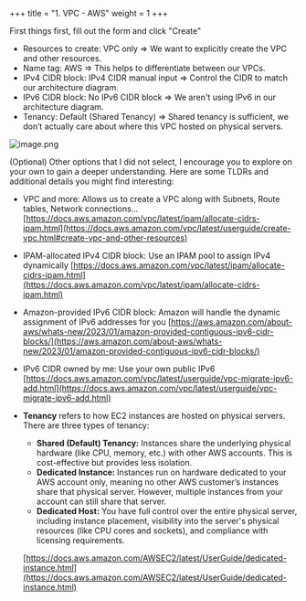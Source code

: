 +++
title = "1. VPC - AWS"
weight = 1
+++


First things first, fill out the form and click "Create"

- Resources to create: VPC only
⇒ We want to explicitly create the VPC and other resources.
- Name tag: AWS 
⇒ This helps to differentiate between our VPCs.
- IPv4 CIDR block: IPv4 CIDR manual input
⇒ Control the CIDR to match our architecture diagram.
- IPv6 CIDR block: No IPv6 CIDR block
⇒ We aren't using IPv6 in our architecture diagram.
- Tenancy: Default (Shared Tenancy)
⇒ Shared tenancy is sufficient, we don’t actually care about where this VPC hosted on physical servers.

![image.png](/images/003-iii-setup-vpc-aws-resources/8-949255-image.png)


(Optional) Other options that I did not select, I encourage you to explore on your own to gain a deeper understanding. Here are some TLDRs and additional details you might find interesting:

- VPC and more: Allows us to create a VPC along with Subnets, Route tables, Network connections…  [https://docs.aws.amazon.com/vpc/latest/ipam/allocate-cidrs-ipam.html](https://docs.aws.amazon.com/vpc/latest/userguide/create-vpc.html#create-vpc-and-other-resources)
- IPAM-allocated IPv4 CIDR block: Use an IPAM pool to assign IPv4 dynamically [https://docs.aws.amazon.com/vpc/latest/ipam/allocate-cidrs-ipam.html](https://docs.aws.amazon.com/vpc/latest/ipam/allocate-cidrs-ipam.html)
- Amazon-provided IPv6 CIDR block: Amazon will handle the dynamic assignment of IPv6 addresses for you [https://aws.amazon.com/about-aws/whats-new/2023/01/amazon-provided-contiguous-ipv6-cidr-blocks/](https://aws.amazon.com/about-aws/whats-new/2023/01/amazon-provided-contiguous-ipv6-cidr-blocks/)
- IPv6 CIDR owned by me: Use your own public IPv6 [https://docs.aws.amazon.com/vpc/latest/userguide/vpc-migrate-ipv6-add.html](https://docs.aws.amazon.com/vpc/latest/userguide/vpc-migrate-ipv6-add.html)
- **Tenancy** refers to how EC2 instances are hosted on physical servers. There are three types of tenancy:
	- **Shared (Default) Tenancy:** Instances share the underlying physical hardware (like CPU, memory, etc.) with other AWS accounts. This is cost-effective but provides less isolation.
	- **Dedicated Instance:** Instances run on hardware dedicated to your AWS account only, meaning no other AWS customer’s instances share that physical server. However, multiple instances from your account can still share that server.
	- **Dedicated Host:** You have full control over the entire physical server, including instance placement, visibility into the server's physical resources (like CPU cores and sockets), and compliance with licensing requirements.

	[https://docs.aws.amazon.com/AWSEC2/latest/UserGuide/dedicated-instance.html](https://docs.aws.amazon.com/AWSEC2/latest/UserGuide/dedicated-instance.html)


